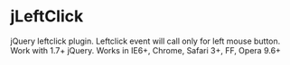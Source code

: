 jLeftClick
==========

jQuery leftclick plugin.
Leftclick event will call only for left mouse button.
Work with 1.7+ jQuery.
Works in IE6+, Chrome, Safari 3+, FF, Opera 9.6+
